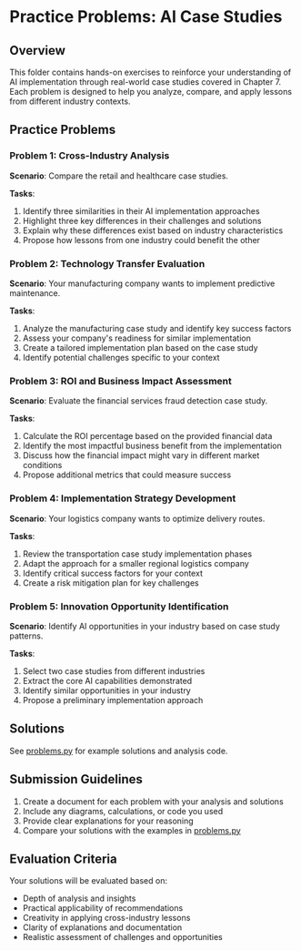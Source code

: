 # Practice Problems: AI Case Studies

## Overview
This folder contains hands-on exercises to reinforce your understanding of AI implementation through real-world case studies covered in Chapter 7. Each problem is designed to help you analyze, compare, and apply lessons from different industry contexts.

## Practice Problems

### Problem 1: Cross-Industry Analysis
**Scenario**: Compare the retail and healthcare case studies.

**Tasks**:
1. Identify three similarities in their AI implementation approaches
2. Highlight three key differences in their challenges and solutions
3. Explain why these differences exist based on industry characteristics
4. Propose how lessons from one industry could benefit the other

### Problem 2: Technology Transfer Evaluation
**Scenario**: Your manufacturing company wants to implement predictive maintenance.

**Tasks**:
1. Analyze the manufacturing case study and identify key success factors
2. Assess your company's readiness for similar implementation
3. Create a tailored implementation plan based on the case study
4. Identify potential challenges specific to your context

### Problem 3: ROI and Business Impact Assessment
**Scenario**: Evaluate the financial services fraud detection case study.

**Tasks**:
1. Calculate the ROI percentage based on the provided financial data
2. Identify the most impactful business benefit from the implementation
3. Discuss how the financial impact might vary in different market conditions
4. Propose additional metrics that could measure success

### Problem 4: Implementation Strategy Development
**Scenario**: Your logistics company wants to optimize delivery routes.

**Tasks**:
1. Review the transportation case study implementation phases
2. Adapt the approach for a smaller regional logistics company
3. Identify critical success factors for your context
4. Create a risk mitigation plan for key challenges

### Problem 5: Innovation Opportunity Identification
**Scenario**: Identify AI opportunities in your industry based on case study patterns.

**Tasks**:
1. Select two case studies from different industries
2. Extract the core AI capabilities demonstrated
3. Identify similar opportunities in your industry
4. Propose a preliminary implementation approach

## Solutions
See [problems.py](problems.py) for example solutions and analysis code.

## Submission Guidelines
1. Create a document for each problem with your analysis and solutions
2. Include any diagrams, calculations, or code you used
3. Provide clear explanations for your reasoning
4. Compare your solutions with the examples in [problems.py](problems.py)

## Evaluation Criteria
Your solutions will be evaluated based on:
- Depth of analysis and insights
- Practical applicability of recommendations
- Creativity in applying cross-industry lessons
- Clarity of explanations and documentation
- Realistic assessment of challenges and opportunities